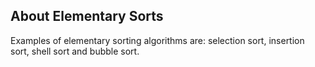 About Elementary Sorts
-----

Examples of elementary sorting algorithms are: selection sort, insertion sort, shell sort and bubble sort.
